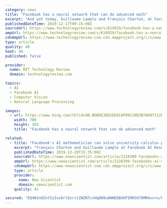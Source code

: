 ```yaml
---
category: news
title: "Facebook has a neural network that can do advanced math"
excerpt: "And yet today, Guillaume Lample and François Charton, at Facebook AI Research in Paris, say they have developed an algorithm that does the job with just a moment’s thought. These guys have trained a neural network to perform the necessary symbolic reasoning to differentiate and integrate mathematical expressions for the first time."
publishedDateTime: 2019-12-17T09:15:00Z
sourceUrl: https://www.technologyreview.com/s/614929/facebook-has-a-neural-network-that-can-do-advanced-math/
ampUrl: https://www.technologyreview.com/s/614929/facebook-has-a-neural-network-that-can-do-advanced-math/amp/
cdnAmpUrl: https://www-technologyreview-com.cdn.ampproject.org/c/s/www.technologyreview.com/s/614929/facebook-has-a-neural-network-that-can-do-advanced-math/amp/
type: article
quality: 48
heat: 48
published: false

provider:
  name: MIT Technology Review
  domain: technologyreview.com

topics:
  - AI
  - Facebook AI
  - Computer Vision
  - Natural Language Processing

images:
  - url: https://www.bing.com/th?id=ON.BDBDE3DD2EEACAF09C20D3B7AD07312E
    width: 700
    height: 393
    title: "Facebook has a neural network that can do advanced math"

related:
  - title: "Facebook's AI mathematician can solve university calculus problems"
    excerpt: "François Charton and Guillaume Lample at Facebook AI Research trained an AI on tens of millions of calculus problems randomly generated by a computer. The problems were mathematical expressions that involved integration, a common technique in calculus for finding the area under a curve. To find solutions, the AI used natural language ..."
    publishedDateTime: 2019-12-20T15:35:00Z
    sourceUrl: https://www.newscientist.com/article/2228399-facebooks-ai-mathematician-can-solve-university-calculus-problems/
    ampUrl: https://www.newscientist.com/article/2228399-facebooks-ai-mathematician-can-solve-university-calculus-problems/amp/
    cdnAmpUrl: https://www-newscientist-com.cdn.ampproject.org/c/s/www.newscientist.com/article/2228399-facebooks-ai-mathematician-can-solve-university-calculus-problems/amp/
    type: article
    provider:
      name: New Scientist
      domain: newscientist.com
    quality: 41

secured: "EQ4N3nOZnt5zIxx0rl8zrctZWZNTcnHqDN9u8WWE8BXKPIMOSH78MM4ss+n/kSbfwCiYlUN2YI5CQOOkC43r33XYRKw04kh70HE783j4wGK6LCIzapo5rmKKj5TSxT6x86kSRhZvb1Zpqmyuzx0Xtmovn5w4IqJSBD41r7m3Qd1uuINyfMclqY54tQvvfeVAMEvT96LTB8PsgiGPH0wN94RNct+WLEiYuuNvr49o2X0e1g69VnJ02t6DcmLSeTY1dVXF8GCVWvj/gwrDfAD3Pw==;trCTBAZoF9PwFo0zRfSD8w=="
---
```


